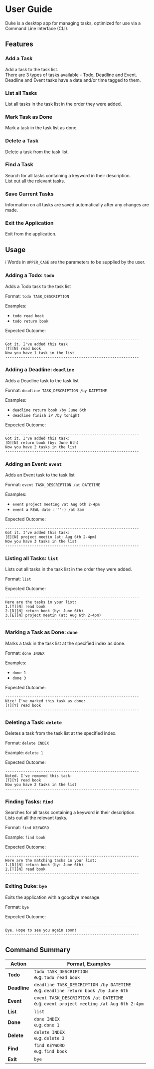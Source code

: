 # User Guide

Duke is a desktop app for managing tasks, optimized for use via a Command Line Interface (CLI).

## Features

### Add a Task
Add a task to the task list.<br>
There are 3 types of tasks available - Todo, Deadline and Event.<br>
Deadline and Event tasks have a date and/or time tagged to them.

### List all Tasks
List all tasks in the task list in the order they were added.

### Mark Task as Done
Mark a task in the task list as done.

### Delete a Task
Delete a task from the task list.

### Find a Task
Search for all tasks containing a keyword in their description.<br>
List out all the relevant tasks.

### Save Current Tasks
Information on all tasks are saved automatically after any changes are made.

### Exit the Application
Exit from the application.

## Usage

<div markdown="block" class="alert alert-info">

:information_source: Words in `UPPER_CASE` are the parameters to be supplied by the user.
  
</div>

### Adding a Todo: `todo`

Adds a Todo task to the task list

Format: `todo TASK_DESCRIPTION`

Examples:
* `todo read book`
* `todo return book`

Expected Outcome:
```
------------------------------------------------------------
Got it. I've added this task
[T][N] read book
Now you have 1 task in the list
------------------------------------------------------------
```

### Adding a Deadline: `deadline`

Adds a Deadline task to the task list

Format: `deadline TASK_DESCRIPTION /by DATETIME`

Examples:
* `deadline return book /by June 6th`
* `deadline finish iP /by tonight`

Expected Outcome:
```
------------------------------------------------------------
Got it. I've added this task:
[D][N] return book (by: June 6th)
Now you have 2 tasks in the list
------------------------------------------------------------
```

### Adding an Event: `event`

Adds an Event task to the task list

Format: `event TASK_DESCRIPTION /at DATETIME`

Examples:
* `event project meeting /at Aug 6th 2-4pm`
* `event a REAL date :'''-) /at 8am`

Expected Outcome:
```
------------------------------------------------------------
Got it. I've added this task:
[E][N] project meetin (at: Aug 6th 2-4pm)
Now you have 3 tasks in the list
------------------------------------------------------------
```

### Listing all Tasks: `list`

Lists out all tasks in the task list in the order they were added.

Format: `list`

Expected Outcome:
```
------------------------------------------------------------
Here are the tasks in your list:
1.[T][N] read book
2.[D][N] return book (by: June 6th)
3.[E][N] project meetin (at: Aug 6th 2-4pm)
------------------------------------------------------------
```

### Marking a Task as Done: `done`

Marks a task in the task list at the specified index as done.

Format: `done INDEX`

Examples:
* `done 1`
* `done 3`

Expected Outcome:
```
------------------------------------------------------------
Nice! I've marked this task as done:
[T][Y] read book
------------------------------------------------------------
```

### Deleting a Task: `delete`

Deletes a task from the task list at the specified index.

Format: `delete INDEX`

Example: `delete 1`

Expected Outcome:
```
------------------------------------------------------------
Noted. I've removed this task:
[T][Y] read book
Now you have 2 tasks in the list
------------------------------------------------------------
```

### Finding Tasks: `find`

Searches for all tasks containing a keyword in their description.<br>
Lists out all the relevant tasks.

Format: `find KEYWORD`

Example: `find book`

Expected Outcome:
```
------------------------------------------------------------
Here are the matching tasks in your list:
1.[D][N] return book (by: June 6th)
2.[T][N] read book
------------------------------------------------------------
```

### Exiting Duke: `bye`

Exits the application with a goodbye message.

Format: `bye`

Expected Outcome:
```
------------------------------------------------------------
Bye. Hope to see you again soon!
------------------------------------------------------------
```

## Command Summary

Action | Format, Examples
--------|------------------
**Todo** | `todo TASK_DESCRIPTION` <br> e.g. `todo read book`
**Deadline** | `deadline TASK_DESCRIPTION /by DATETIME` <br> e.g. `deadline return book /by June 6th`
**Event** | `event TASK_DESCRIPTION /at DATETIME` <br> e.g. `event project meeting /at Aug 6th 2-4pm`
**List** | `list`
**Done** | `done INDEX`<br> e.g. `done 1`
**Delete** | `delete INDEX`<br> e.g. `delete 3`
**Find** | `find KEYWORD`<br> e.g. `find book`
**Exit** | `bye`
